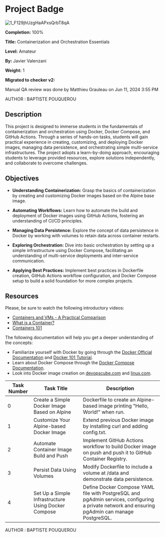 # Project Badge

![1_F129jhUzgHaAPxsQrbT8qA](https://github.com/ghinzuka/holbertonschool-higher_level_programming/assets/102736316/429ef2bc-ff5c-4d3c-bc61-386a54ed2f55)


**Completion:** 100%

**Title:** Containerization and Orchestration Essentials

**Level:** Amateur

**By:** Javier Valenzani

**Weight:** 1

**Migrated to checker v2:** 

Manual QA review was done by Matthieu Grauleau on Jun 11, 2024 3:55 PM

AUTHOR : BAPTISTE POUQUEROU

## Description

This project is designed to immerse students in the fundamentals of containerization and orchestration using Docker, Docker Compose, and GitHub Actions. Through a series of hands-on tasks, students will gain practical experience in creating, customizing, and deploying Docker images, managing data persistence, and orchestrating simple multi-service infrastructures. The project adopts a learn-by-doing approach, encouraging students to leverage provided resources, explore solutions independently, and collaborate to overcome challenges.

## Objectives

- **Understanding Containerization:** Grasp the basics of containerization by creating and customizing Docker images based on the Alpine base image.
  
- **Automating Workflows:** Learn how to automate the build and deployment of Docker images using GitHub Actions, fostering an understanding of CI/CD principles.
  
- **Managing Data Persistence:** Explore the concept of data persistence in Docker by working with volumes to retain data across container restarts.
  
- **Exploring Orchestration:** Dive into basic orchestration by setting up a simple infrastructure using Docker Compose, facilitating an understanding of multi-service deployments and inter-service communication.
  
- **Applying Best Practices:** Implement best practices in Dockerfile creation, GitHub Actions workflow configuration, and Docker Compose setup to build a solid foundation for more complex projects.

## Resources

Please, be sure to watch the following introductory videos:

- [Containers and VMs - A Practical Comparison](video-url)
- [What is a Container?](video-url)
- [Containers 101](video-url)

The following documentation will help you get a deeper understanding of the concepts:

- Familiarize yourself with Docker by going through the [Docker Official Documentation](https://docs.docker.com/) and [Docker 101 Tutorial](https://www.docker.com/101-tutorial).
- Learn about Docker Compose through the [Docker Compose Documentation](https://docs.docker.com/compose/).
- Look into Docker image creation on [devopscube.com](https://devopscube.com/docker-tutorial/) and [linux.com](https://www.linux.com/topic/containers/).

| Task Number | Task Title                                    | Description                                                                                                                                                                                                           |
|-------------|-----------------------------------------------|-----------------------------------------------------------------------------------------------------------------------------------------------------------------------------------------------------------------------|
| 0           | Create a Simple Docker Image Based on Alpine   | Dockerfile to create an Alpine-based image printing "Hello, World!" when run.                                                                                                                                           |
| 1           | Customize Your Alpine-based Docker Image       | Extend previous Docker image by installing curl and adding config.txt.                                                                                                                                                |
| 2           | Automate Container Image Build and Push        | Implement GitHub Actions workflow to build Docker image on push and push it to GitHub Container Registry.                                                                                                             |
| 3           | Persist Data Using Volumes                     | Modify Dockerfile to include a volume at /data and demonstrate data persistence.                                                                                                                                        |
| 4           | Set Up a Simple Infrastructure Using Docker Compose | Define Docker Compose YAML file with PostgreSQL and pgAdmin services, configuring a private network and ensuring pgAdmin can manage PostgreSQL.                                                                      |

AUTHOR : BAPTISTE POUQUEROU
